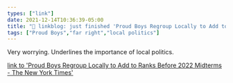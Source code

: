 ```yaml
---
types: ["link"]
date: 2021-12-14T10:36:39-05:00
title: "🔗 linkblog: just finished 'Proud Boys Regroup Locally to Add to Ranks Before 2022 Midterms - The New York Times'"
tags: ["Proud Boys","far right","local politics"]
---
```

Very worrying. Underlines the importance of local politics.
 
[link to 'Proud Boys Regroup Locally to Add to Ranks Before 2022 Midterms - The New York Times'](https://www.nytimes.com/2021/12/14/us/proud-boys-local-issues.html)

